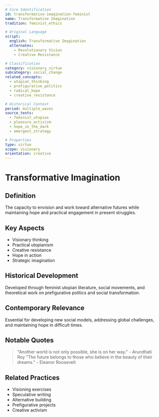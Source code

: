 ```yaml
---
# Core Identification
id: transformative-imagination-feminist
name: Transformative Imagination
tradition: feminist_ethics

# Original Language
script:
  english: Transformative Imagination
  alternates:
    - Revolutionary Vision
    - Creative Resistance

# Classification
category: visionary_virtue
subcategory: social_change
related_concepts:
  - utopian_thinking
  - prefigurative_politics
  - radical_hope
  - creative_resistance

# Historical Context
period: multiple_waves
source_texts:
  - feminist_utopias
  - pleasure_activism
  - hope_in_the_dark
  - emergent_strategy

# Properties
type: virtue
scope: visionary
orientation: creative
---
```


# Transformative Imagination

## Definition
The capacity to envision and work toward alternative futures while maintaining hope and practical engagement in present struggles.

## Key Aspects
- Visionary thinking
- Practical utopianism
- Creative resistance
- Hope in action
- Strategic imagination

## Historical Development
Developed through feminist utopian literature, social movements, and theoretical work on prefigurative politics and social transformation.

## Contemporary Relevance
Essential for developing new social models, addressing global challenges, and maintaining hope in difficult times.

## Notable Quotes
> "Another world is not only possible, she is on her way." - Arundhati Roy
> "The future belongs to those who believe in the beauty of their dreams." - Eleanor Roosevelt

## Related Practices
- Visioning exercises
- Speculative writing
- Alternative building
- Prefigurative projects
- Creative activism